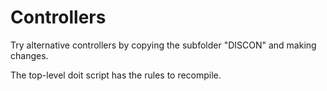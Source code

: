 # Controllers

Try alternative controllers by copying the subfolder "DISCON" and making changes.

The top-level doit script has the rules to recompile.
